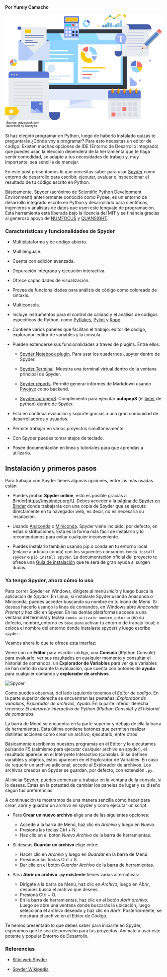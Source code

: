 <!--
.. title: Primeros pasos con Spyder
.. slug: primeros-pasos-con-spyder
.. date: 2019-04-08
.. author: Yurely Camacho
.. tags: ide
.. category: ide 
.. link: 
.. description: 
.. type: text
-->

<!-- # Primeros pasos con Spyder -->

**Por Yurely Camacho**

![header](../../../images/blog/primeros-pasos-con-spyder/header.png)

Si haz elegido programar en Python, luego de haberlo instalado quizás te
preguntarás ¿Dónde voy a programar? Para esto necesitas un editor de
código. Existen muchas opciones de IDE (Entorno de Desarrollo Integrado)
que puedes usar, la elección dependerá de la herramienta que te haga
sentir comodidad, se adapte a tus necesidades de trabajo y, muy
importante, sea sencilla de manejar.

<!-- TEASER_END -->

En este post presentamos lo que necesitas saber para usar
[Spyder](https://www.spyder-ide.org/) como entorno de desarrollo para
escribir, ejecutar, evaluar e inspeccionar el resultado de tu código
escrito en Python.

Básicamente, Spyder (acrónimo de Scientific Python Development
Environment) anteriormente conocido como Pydee, es un entorno de
desarrollo integrado escrito en Python y desarrollado para científicos,
ingenieros y analistas de datos que usen este lenguaje de programación.
Esta herramienta está liberada bajo la licencia del MIT y se financia
gracias al generoso apoyo de [NUMFOCUS](https://numfocus.org/) y
[QUANSIGHT](https://www.quansight.com/).

### Características y funcionalidades de Spyder

- Multiplataforma y de código abierto.

- Multilenguaje.

- Cuenta con edición avanzada.

- Depuración integrada y ejecución interactiva.

- Ofrece capacidades de visualización.

- Provee de funcionalidades para análisis de código como coloreado de sintaxis.

- Multiconsola.

- Incluye instrumentos para el control de calidad y el análisis de
  códigos específicos de Python, como
  [Pyflakes](https://pypi.org/project/pyflakes/),
  [Pylint](https://www.pylint.org/) y
  [Rope](https://github.com/python-rope/rope).

- Contiene varios paneles que facilitan el trabajo: editor de código,
  explorador-editor de variables y la consola.

- Pueden extenderse sus funcionalidades a traves de plugins. Entre ellos:

  - [Spyder Notebook
    plugin](https://github.com/spyder-ide/spyder-notebook). Para usar
    los cuadernos Jupyter dentro de Spyder.

  - [Spyder Terminal](https://github.com/spyder-ide/spyder-terminal).
    Muestra una terminal virtual dentro de la ventana principal de
    Spyder.

  - [Spyder reports](https://github.com/spyder-ide/spyder-reports).
    Permite generar informes de Markdown usando
    [Pweave](http://mpastell.com/pweave/) como backend.

  - [Spyder-autopep8](https://github.com/spyder-ide/spyder-autopep8).
    Complemento para ejecutar **autopep8** (el
    [linter](https://es.wikipedia.org/wiki/Lint) de python) dentro de
    Spyder.

- Está en continua evolución y soporte gracias a una gran comunidad de
  desarrolladores y usuarios.

- Permite trabajar en varios proyectos simultáneamente.

- Con Spyder puedes tomar atajos de teclado.

- Posee documentación en línea y tutoriales para que aprendas a utilizarlo.

## Instalación y primeros pasos

Para trabajar con Spyder tienes algunas opciones, entre las más usadas están:

- Puedes probar **Spyder online**, esto es posible gracias a
  Binder\[https://mybinder.org/\]. Debes acceder a la [página de Spyder en
  Binder](https://mybinder.org/v2/gh/spyder-ide/spyder/4.x?urlpath=/desktop)
  donde trabajarás con una copia de Spyder que se ejecuta directamente
  en tu navegador web, es decir, no es necesaria su instalación.

- Usando [Anaconda](https://www.anaconda.com/) o
  [Miniconda](https://docs.conda.io/en/latest/miniconda.html). Spyder
  viene incluido, por defecto, en estas distribuciones. Esta es la forma
  más fácil de instalarlo y lo recomendamos para evitar cualquier
  inconveniente.

- Puedes instalarlo también usando pip o conda en tu entorno local
  (enlace a artículo conda) con los siguientes comandos `conda install spyder` o `pip install spyder`. La documentación oficial del proyecto
  te ofrece una [Guía de
  instalación](https://docs.spyder-ide.org/current/installation.html)
  que te será de gran ayuda si surgen dudas.

### Ya tengo Spyder, ahora cómo lo uso

Para correr Spyder en Windows, dirígete al menú *Inicio* y luego busca
la aplicación de *Spyder*. En Linux, si instalaste Spyder usando
Anaconda o Miniconda, puedes acceder buscando su nombre en tu ícono de
Menú. Si deseas hacerlo usando la línea de comandos, en Windows abre
*Anaconda Prompt* y haz clic en Spyder. En las demás plataformas accede
a una ventana del terminal y teclea `conda activate nombre_entorno` (en
su defecto, nombre_entorno es `base` para activar tu entorno de trabajo
local; o coloca el nombre del entorno donde instalaste spyder) y luego
escribe `spyder`.

Veamos ahora lo que te ofrece esta interfaz:

Viene con un **Editor** para escribir código, una **Consola** (IPython
Console) para evaluarlo, ver sus resultados en cualquier momento y
consultar el historial de comandos, un **Explorador de Variables** para
ver qué variables se han definido durante la evaluación, que cuenta con
botones de **ayuda** para cualquier comando y **explorador de
archivos**.

![Spyder](img/spyder.png)

Como puedes observar, del lado izquierdo tenemos el *Editor de código*.
En la parte superior derecha se encuentran las pestañas: *Explorador de
variables*, *Explorador de archivos*, *Ayuda*. En la parte inferior
derecha tenemos: *El intérprete interactivo de Python (IPython
Console)* y *El historial de comandos*.

La barra de Menú se encuentra en la parte superior y debajo de ella la
barra de herramientas. Esta última contiene botones que permiten
realizar distintas acciones como crear un archivo, ejecutarlo, entre
otros.

Básicamente escribimos nuestros programas en el Editor y lo ejecutamos
pulsando F5 (asimismo para ejecutar cualquier archivo en spyder), el
resultado aparece en el Intérprete Interactivo (consola). Si se definen
variables y objetos, estos aparecen en el Explorador de Variables. En
caso de requerir un archivo adicional, accede al Explorador de archivos.
Los archivos creados en Spyder se guardan, por defecto, con extensión
`.py`.

Al iniciar Spyder, puedes comenzar a trabajar en la ventana de la
consola, si lo deseas. Estás en la potestad de cambiar los paneles de
lugar y su  diseño según tus preferencias.

A continuación te mostramos de una manera sencilla cómo hacer para
crear, abrir y guardar un archivo en spyder y como ejecutar un script:

- Para **Crear un nuevo archivo** elige una de las siguientes opciones:

  - Accede a la barra de Menú, haz clic en *Archivo* y luego en
    *Nuevo*.
  - Presiona las teclas Ctrl + N.
  - Haz clic en el botón *Nuevo Archivo* de la barra de herramientas.

- Si deseas **Guardar un archivo** elige entre:

  - Hacer clic en *Archivo* y luego en *Guardar* en la barra de Menú.
  - Presionar las teclas Ctrl + S.
  - Dar clic en el botón *Guardar Archivo* de la barra de
    herramientas.

- Para **Abrir un archivo `.py` existente** tienes varias alternativas:

  - Dirígete a la barra de Menú, haz clic en *Archivo*, luego en
    *Abrir*, después busca el archivo que desees.
  - Presiona Ctrl + O.
  - En la barra de herramientas, haz clic en el botón *Abrir archivo*.
    Luego se abre una ventana donde buscarás la ubicación, luego
    selecciona el archivo deseado y haz clic en *Abrir*.
    Posteriormente, se mostrará el archivo en el Editor de Código.

Te hemos presentado lo que debes saber para iniciarte en Spyder,
esperamos que te sea de provecho para tus proyectos. Anímate a usar este
potente y popular Entorno de Desarrollo.

### Referencias

- [Sitio web Spyder](https://www.spyder-ide.org/)

- [Spyder Wikipedia](<https://en.wikipedia.org/wiki/Spyder_(software)>)
